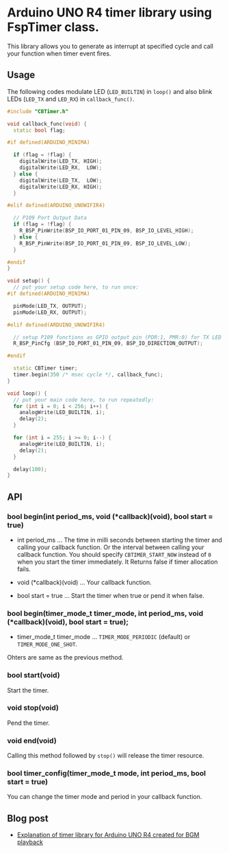 # Arduino UNO R4 timer library using FspTimer class.

This library allows you to generate as interrupt at specified cycle and call your function when timer event fires.

## Usage

The following codes modulate LED (`LED_BUILTIN`) in `loop()` and also blink LEDs (`LED_TX` and `LED_RX`) in `callback_func()`.

```C++
#include "CBTimer.h"

void callback_func(void) {
  static bool flag;

#if defined(ARDUINO_MINIMA)

  if (flag = !flag) {
    digitalWrite(LED_TX, HIGH);
    digitalWrite(LED_RX,  LOW);
  } else {
    digitalWrite(LED_TX,  LOW);
    digitalWrite(LED_RX, HIGH);
  }

#elif defined(ARDUINO_UNOWIFIR4)

  // P109 Port Output Data
  if (flag = !flag) {
    R_BSP_PinWrite(BSP_IO_PORT_01_PIN_09, BSP_IO_LEVEL_HIGH);
  } else {
    R_BSP_PinWrite(BSP_IO_PORT_01_PIN_09, BSP_IO_LEVEL_LOW);
  }

#endif
}

void setup() {
  // put your setup code here, to run once:
#if defined(ARDUINO_MINIMA)

  pinMode(LED_TX, OUTPUT);
  pinMode(LED_RX, OUTPUT);

#elif defined(ARDUINO_UNOWIFIR4)

  // setup P109 functions as GPIO output pin (PDR:1, PMR:0) for TX LED
  R_BSP_PinCfg (BSP_IO_PORT_01_PIN_09, BSP_IO_DIRECTION_OUTPUT);

#endif

  static CBTimer timer;
  timer.begin(350 /* msec cycle */, callback_func);
}

void loop() {
  // put your main code here, to run repeatedly:
  for (int i = 0; i < 256; i++) {
    analogWrite(LED_BUILTIN, i);
    delay(2);
  }

  for (int i = 255; i >= 0; i--) {
    analogWrite(LED_BUILTIN, i);
    delay(2);
  }

  delay(100);
}
```

## API

### bool begin(int period_ms, void (*callback)(void), bool start = true)

- int period_ms ... The time in milli seconds between starting the timer and calling your callback function. Or the interval between calling your callback function. You should specify `CBTIMER_START_NOW` instead of `0` when you start the timer immediately. It Returns false if timer allocation fails.

- void (*callback)(void) ... Your callback function.

- bool start = true ... Start the timer when true or pend it when false.

### bool begin(timer_mode_t timer_mode, int period_ms, void (*callback)(void), bool start = true);

- timer_mode_t timer_mode ... `TIMER_MODE_PERIODIC` (default) or `TIMER_MODE_ONE_SHOT`.

Ohters are same as the previous method.

### bool start(void)
Start the timer.

### void stop(void)
Pend the timer.

### void end(void)
Calling this method followed by `stop()` will release the timer resource.

### bool timer_config(timer_mode_t mode, int period_ms, bool start = true)

You can change the timer mode and period in your callback function.

## Blog post
- [Explanation of timer library for Arduino UNO R4 created for BGM playback](https://embedded--kiddie-github-io.translate.goog/2024/04/09/arduino-r4-callback-timer.html?_x_tr_sl=ja&_x_tr_tl=en&_x_tr_hl=ja&_x_tr_pto=wapp "Explanation of timer library for Arduino UNO R4 created for BGM playback - Embedded Kiddie")
